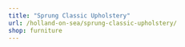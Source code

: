 ```yaml
---
title: "Sprung Classic Upholstery"
url: /holland-on-sea/sprung-classic-upholstery/
shop: furniture
---
```

